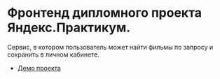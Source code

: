 # Фронтенд дипломного проекта Яндекс.Практикум.

Сервис, в котором пользователь может найти фильмы по запросу и сохранить в личном кабинете.
- [Демо проекта](https://diploma.master.nomoredomains.xyz/)